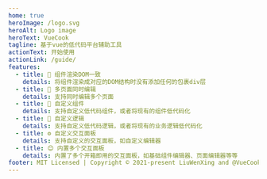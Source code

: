 ```yaml
---
home: true
heroImage: /logo.svg
heroAlt: Logo image
heroText: VueCook
tagline: 基于vue的低代码平台辅助工具
actionText: 开始使用
actionLink: /guide/
features:
  - title: 💎 组件渲染DOM一致
    details: 将组件渲染成对应的DOM结构时没有添加任何的包裹div层
  - title: 📝 多页面同时编辑
    details: 支持同时编辑多个页面
  - title: 🧱 自定义组件
    details: 支持自定义低代码组件，或者将现有的组件低代码化
  - title: 🔗 自定义逻辑
    details: 支持自定义低代码逻辑，或者将现有的业务逻辑低代码化
  - title: ⚙️ 自定义交互面板
    details: 支持自定义的交互面板，如自定义编辑器
  - title: 😊 内置多个交互面板
    details: 内置了多个开箱即用的交互面板，如基础组件编辑器、页面编辑器等等
footer: MIT Licensed | Copyright © 2021-present LiuWenXing and @VueCook contributors
---
```



